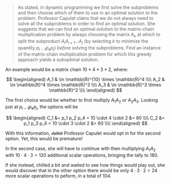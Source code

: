 > As stated, in dynamic programming we first solve the subproblems and then
> choose which of them to use in an optimal solution to the problem. Professor
> Capulet clains that we do not always need to solve all the subproblems in
> order to find an optimal solution. She suggests that we can find an optimal
> solution to the matrix-chain multiplication problem by always choosing the
> matrix $A_k$ at which to split the subproduct $A_i A_{i+1} \ldots A_j$ (by
> selecting $k$ to minimize the quantity $p_{i-1} p_k p_j$) _before_ solving the
> subproblems. Find an instance of the matrix-chain multiplication problem for
> which this greedy approach yields a suboptimal solution.

An example would be a matrix chain $10 \times 4 \times 3 \times 2$, where:

$$
\begin{aligned}
  A_1 & \in \mathbb{R}^{10} \times \mathbb{R}^4 \\\\
  A_2 & \in \mathbb{R}^4 \times \mathbb{R}^3 \\\\
  A_3 & \in \mathbb{R}^3 \times \mathbb{R}^2 \\\\
\end{aligned}
$$

The first choice would be whether to first multiply $A_1 A_2$ or $A_2 A_3$.
Looking just at $p_{i-1} p_k p_j$, the options will be 

$$
\begin{aligned}
  C_1 &= p_1 p_2 p_4 = 10 \cdot 4 \cdot 2 &= 80 \\\\
  C_2 &= p_1 p_3 p_4 = 10 \cdot 3 \cdot 2 &= 60 \\\\
\end{aligned}
$$

With this information, ~~Juliet~~ Professor Capulet would opt in for the second
option. Yet, this would be premature!

In the second case, she will have to continue with then multiplying $A_1 A_2$
with $10 \cdot 4 \cdot 3 = 120$ additional scalar operations, bringing the tally
to $180$.

If she instead, chilled a bit and waited to see how things would play out, she
would discover that in the other option there would be only $4 \cdot 3 \cdot 2 =
24$ more scalar operations to peform, in a total of $104$.
